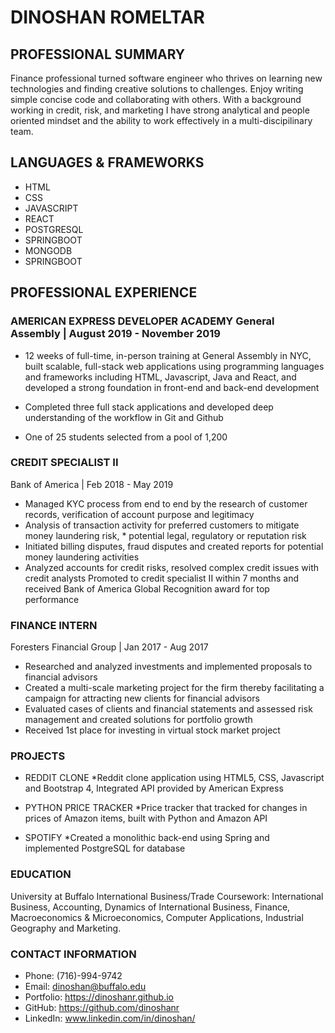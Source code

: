 # DINOSHAN ROMELTAR

## PROFESSIONAL SUMMARY

Finance professional turned software engineer who thrives on learning new technologies and finding creative solutions to challenges. Enjoy writing
simple concise code and collaborating with others. With a background working in credit, risk, and marketing I have strong analytical and people oriented mindset and the ability to work effectively in a multi-discipilinary team.

## LANGUAGES & FRAMEWORKS

* HTML
* CSS
* JAVASCRIPT
* REACT
* POSTGRESQL
* SPRINGBOOT 
* MONGODB
* SPRINGBOOT

## PROFESSIONAL EXPERIENCE

### AMERICAN EXPRESS DEVELOPER ACADEMY General Assembly | August 2019 - November 2019
* 12 weeks of full-time, in-person training at General Assembly in NYC, built scalable, full-stack web applications using programming languages and frameworks including HTML, Javascript, Java and React, and developed a strong foundation in front-end and back-end development

* Completed three full stack applications and developed deep understanding of the workflow in Git and Github

* One of 25 students selected from a pool of 1,200

### CREDIT SPECIALIST II

Bank of America | Feb 2018 - May 2019
* Managed KYC process from end to end by the research of customer records, verification of account purpose and legitimacy
* Analysis of transaction activity for preferred customers to mitigate money laundering risk, * potential legal, regulatory or reputation risk
* Initiated billing disputes, fraud disputes and created reports for potential money laundering activities
* Analyzed accounts for credit risks, resolved complex credit issues with credit analysts
Promoted to credit specialist II within 7 months and received Bank of America Global Recognition award for top performance

### FINANCE INTERN

Foresters Financial Group | Jan 2017 - Aug 2017
* Researched and analyzed investments and implemented proposals to financial advisors
* Created a multi-scale marketing project for the firm thereby facilitating a campaign for attracting new clients for financial advisors
* Evaluated cases of clients and financial statements and assessed risk management and created solutions for portfolio growth
* Received 1st place for investing in virtual stock market project

### PROJECTS

* REDDIT CLONE
  *Reddit clone application using HTML5, CSS, Javascript and Bootstrap 4, Integrated API provided by American Express

* PYTHON PRICE TRACKER
  *Price tracker that tracked for changes in prices of Amazon items, built with Python and Amazon API

* SPOTIFY
  *Created a monolithic back-end using Spring and implemented PostgreSQL for database

### EDUCATION

University at Buffalo
International Business/Trade
Coursework: International Business, Accounting, Dynamics of International Business, Finance, Macroeconomics & Microeconomics, Computer Applications, Industrial Geography and Marketing.

### CONTACT INFORMATION

* Phone: (716)-994-9742
* Email: dinoshan@buffalo.edu
* Portfolio: https://dinoshanr.github.io
* GitHub: https://github.com/dinoshanr
* LinkedIn: www.linkedin.com/in/dinoshan/


